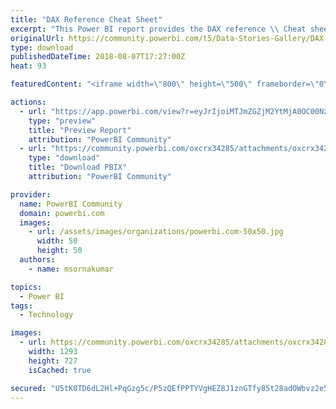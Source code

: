 ```yaml
---
title: "DAX Reference Cheat Sheet"
excerpt: "This Power BI report provides the DAX reference \\ Cheat sheet. This report extracts the data from the Dax references from the below MSDN link. The"
originalUrl: https://community.powerbi.com/t5/Data-Stories-Gallery/DAX-Reference-Cheat-Sheet/m-p/483212
type: download
publishedDateTime: 2018-08-07T17:27:00Z
heat: 93

featuredContent: "<iframe width=\"800\" height=\"500\" frameborder=\"0\" src=\"https://app.powerbi.com/view?r=eyJrIjoiMTJmZGZjM2YtMjA0OC00NzliLWI0Y2UtYWNiNThkMjA5MDI4IiwidCI6ImE5ZThjZjE4LWFhMTItNGM2OC1iNzIwLWQ1NGRlMzdiMWQ0MyIsImMiOjEwfQ\"></iframe>"

actions:
  - url: "https://app.powerbi.com/view?r=eyJrIjoiMTJmZGZjM2YtMjA0OC00NzliLWI0Y2UtYWNiNThkMjA5MDI4IiwidCI6ImE5ZThjZjE4LWFhMTItNGM2OC1iNzIwLWQ1NGRlMzdiMWQ0MyIsImMiOjEwfQ"
    type: "preview"
    title: "Preview Report"
    attribution: "PowerBI Community"
  - url: "https://community.powerbi.com/oxcrx34285/attachments/oxcrx34285/DataStoriesGallery/2131/3/Dax%20Reference%20Cheat%20Sheet.pbix"
    type: "download"
    title: "Download PBIX"
    attribution: "PowerBI Community"

provider:
  name: PowerBI Community
  domain: powerbi.com
  images:
    - url: /assets/images/organizations/powerbi.com-50x50.jpg
      width: 50
      height: 50
  authors:
    - name: msornakumar

topics:
  - Power BI
tags:
  - Technology

images:
  - url: https://community.powerbi.com/oxcrx34285/attachments/oxcrx34285/DataStoriesGallery/2131/1/DAX%20Reference%20Cheat%20Sheet.png
    width: 1293
    height: 727
    isCached: true

secured: "U5tK0TD6dL2Hl+PqGzg5c/P5zQEfPPTYVgHEZ8J1znGTfy85t28adOWbvz2e5DT7vZA7Zd6Uq/rWO+brooQ6xDOOnmA3GsoGf51y6P9JQVA0mdRqoVFMBUQIMAW7DtFdn/PTUV53zEkplIjF/vL1ToVPXD4nnTy79g4QXsY5sS5vBwYVT6fZsbVKnCV39ESy2BS7Mpff+BIrjzmdXOXMkSvwLHYJsK63iJgYYY6ECQy/zy1Y7o8qQKLo8vlNO3N5SWez1VbmA4O0FGoBzHXxkPtV7XKm+CtWlh5nhTtDSBCkzyZD5lWf8yEPPWxpWVhvkoTpB8lGeu/fnxRAZtMKvGwWbx+/nWnYWNePY1EovICYh6k48i/SHp6HNQSK6yPge/H7/hQzEPh+zJSzZ/tLAGb//6DHEaCiLzCcvkheNWE=;enVJR3NFTbHd+oV7snF6DA=="
---
```


